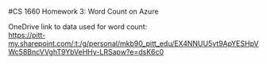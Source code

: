 #CS 1660 Homework 3: Word Count on Azure  


OneDrive link to data used for word count:  
https://pitt-my.sharepoint.com/:t:/g/personal/mkb90_pitt_edu/EX4NNUU5yt9ApYESHpVWc58BncVVghT9YbVeHHy-LRSapw?e=dsK6c0
